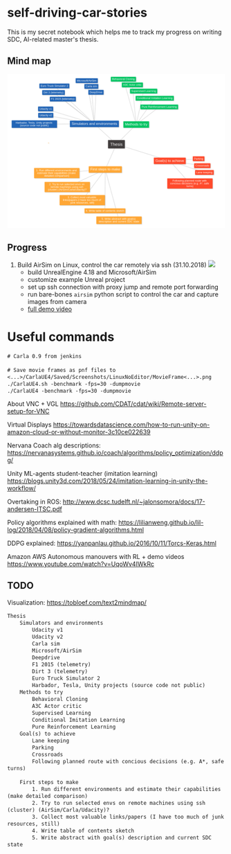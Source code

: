 # self-driving-car-stories
This is my secret notebook which helps me to track my progress on writing SDC, AI-related master's thesis.

## Mind map

![](images/mindmap.png)

## Progress

1. Build AirSim on Linux, control the car remotely via ssh (31.10.2018)
![](https://media.giphy.com/media/2tRoKjX4R0ZEs5xkpr/giphy.gif)
	- build UnrealEngine 4.18 and Microsoft/AirSim
	- customize example Unreal project
	- set up ssh connection with proxy jump and remote port forwarding
	- run bare-bones `airsim` python script to control the car and capture images from camera
	- [full demo video](https://drive.google.com/file/d/1jrG0tF3Q46QNrw3CcDA4_jF6YP4jAxZw/view?usp=sharing)



		
		
# Useful commands
```
# Carla 0.9 from jenkins

# Save movie frames as pnf files to <...>/CarlaUE4/Saved/Screenshots/LinuxNoEditor/MovieFrame<...>.png
./CarlaUE4.sh -benchmark -fps=30 -dumpmovie
./CarlaUE4 -benchmark -fps=30 -dumpmovie
```
About VNC + VGL
https://github.com/CDAT/cdat/wiki/Remote-server-setup-for-VNC

Virtual Displays
https://towardsdatascience.com/how-to-run-unity-on-amazon-cloud-or-without-monitor-3c10ce022639

Nervana Coach alg descriptions:
https://nervanasystems.github.io/coach/algorithms/policy_optimization/ddpg/
	
Unity ML-agents student-teacher (imitation learning)
https://blogs.unity3d.com/2018/05/24/imitation-learning-in-unity-the-workflow/

Overtaking in ROS:
http://www.dcsc.tudelft.nl/~jalonsomora/docs/17-andersen-ITSC.pdf

Policy algorithms explained with math:
https://lilianweng.github.io/lil-log/2018/04/08/policy-gradient-algorithms.html

DDPG explained:
https://yanpanlau.github.io/2016/10/11/Torcs-Keras.html


Amazon AWS Autonomous manouvers with RL + demo videos
https://www.youtube.com/watch?v=UqoWv4IWkRc

## TODO
Visualization: https://tobloef.com/text2mindmap/
```
Thesis
	Simulators and environments
		Udacity v1
		Udacity v2
		Carla sim
		Microsoft/AirSim
		Deepdrive
		F1 2015 (telemetry)
		Dirt 3 (telemetry)
		Euro Truck Simulator 2
		Harbador, Tesla, Unity projects (source code not public)
	Methods to try
		Behavioral Cloning
		A3C Actor critic
		Supervised Learning
		Conditional Imitation Learning
		Pure Reinforcement Learning
	Goal(s) to achieve
		Lane keeping
		Parking
		Crossroads
		Following planned route with concious decisions (e.g. A*, safe turns)
		
	First steps to make
		1. Run different environments and estimate their capabilities (make detailed comparison)
		2. Try to run selected envs on remote machines using ssh (cluster) (AirSim/Carla/Udacity)?
		3. Collect most valuable links/papers (I have too much of junk resources, still)
		4. Write table of contents sketch
		5. Write abstract with goal(s) description and current SDC state
```
